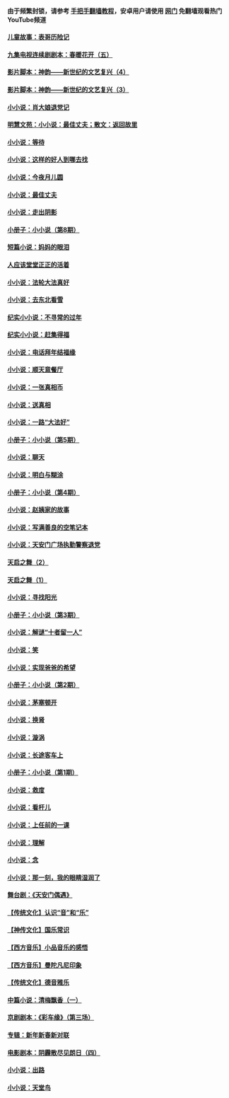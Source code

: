 #### 由于频繁封锁，请参考 [手把手翻墙教程](https://github.com/gfw-breaker/guides/wiki/)，安卓用户请使用 [网门](https://github.com/gfw-breaker/nogfw/blob/master/dl.md?t=05090501) 免翻墙观看热门YouTube频道 

#### [儿童故事：表哥历险记](../pages/328/383535.md?t=05090501) 

#### [九集电视连续剧剧本：春暖花开（五）](../pages/328/275919.md?t=05090501) 

#### [影片脚本：神韵——新世纪的文艺复兴（4）](../pages/328/266089.md?t=05090501) 

#### [影片脚本：神韵——新世纪的文艺复兴（3）](../pages/328/266087.md?t=05090501) 

#### [小小说：肖大娘退党记](../pages/328/239807.md?t=05090501) 

#### [明慧文苑：小小说：最佳丈夫；散文：返回故里](../pages/328/3439.md?t=05090501) 

#### [小小说：等待](../pages/328/223927.md?t=05090501) 

#### [小小说：这样的好人到哪去找](../pages/328/209396.md?t=05090501) 

#### [小小说：今夜月儿圆](../pages/328/193588.md?t=05090501) 

#### [小小说：最佳丈夫](../pages/328/190938.md?t=05090501) 

#### [小小说：走出阴影](../pages/328/190744.md?t=05090501) 

#### [小册子：小小说（第8期）](../pages/328/188202.md?t=05090501) 

#### [短篇小说：妈妈的眼泪](../pages/328/187712.md?t=05090501) 

#### [人应该堂堂正正的活着](../pages/328/182430.md?t=05090501) 

#### [小小说：法轮大法真好](../pages/328/174669.md?t=05090501) 

#### [小小说：去东北看雪](../pages/328/173882.md?t=05090501) 

#### [纪实小小说：不寻常的过年](../pages/328/173187.md?t=05090501) 

#### [纪实小小说：赶集得福](../pages/328/172652.md?t=05090501) 

#### [小小说：电话拜年结福缘](../pages/328/172533.md?t=05090501) 

#### [小小说：顺天意餐厅](../pages/328/170182.md?t=05090501) 

#### [小小说：一张真相币](../pages/328/169410.md?t=05090501) 

#### [小小说：送真相](../pages/328/166713.md?t=05090501) 

#### [小小说：一路“大法好”](../pages/328/162016.md?t=05090501) 

#### [小册子：小小说（第5期）](../pages/328/161131.md?t=05090501) 

#### [小小说：聊天](../pages/328/159640.md?t=05090501) 

#### [小小说：明白与糊涂](../pages/328/158101.md?t=05090501) 

#### [小册子：小小说（第4期）](../pages/328/158006.md?t=05090501) 

#### [小小说：赵姨家的故事](../pages/328/157843.md?t=05090501) 

#### [小小说：写满善良的空笔记本](../pages/328/157382.md?t=05090501) 

#### [小小说：天安门广场执勤警察退党](../pages/328/156982.md?t=05090501) 

#### [天启之舞（2）](../pages/328/153440.md?t=05090501) 

#### [天启之舞（1）](../pages/328/153439.md?t=05090501) 

#### [小小说：寻找阳光](../pages/328/153065.md?t=05090501) 

#### [小册子：小小说（第3期）](../pages/328/151715.md?t=05090501) 

#### [小小说：解谜“十者留一人”](../pages/328/148967.md?t=05090501) 

#### [小小说：笑](../pages/328/148905.md?t=05090501) 

#### [小小说：实现爸爸的希望](../pages/328/148096.md?t=05090501) 

#### [小册子：小小说（第2期）](../pages/328/147214.md?t=05090501) 

#### [小小说：茅塞顿开](../pages/328/147030.md?t=05090501) 

#### [小小说：换肾](../pages/328/146770.md?t=05090501) 

#### [小小说：漩涡](../pages/328/146683.md?t=05090501) 

#### [小小说：长途客车上](../pages/328/145076.md?t=05090501) 

#### [小册子：小小说（第1期）](../pages/328/143963.md?t=05090501) 

#### [小小说：救度](../pages/328/143927.md?t=05090501) 

#### [小小说：看杆儿](../pages/328/142137.md?t=05090501) 

#### [小小说：上任前的一课](../pages/328/140808.md?t=05090501) 

#### [小小说：理解](../pages/328/140476.md?t=05090501) 

#### [小小说：念](../pages/328/139513.md?t=05090501) 

#### [小小说：那一刻，我的眼睛湿润了](../pages/328/138476.md?t=05090501) 

#### [舞台剧：《天安门偶遇》](../pages/328/117155.md?t=05090501) 

#### [【传统文化】认识“音”和“乐”](../pages/328/108667.md?t=05090501) 

#### [【神传文化】国乐常识](../pages/328/104225.md?t=05090501) 

#### [【西方音乐】小品音乐的感悟](../pages/328/102924.md?t=05090501) 

#### [【西方音乐】曼陀凡尼印象](../pages/328/102922.md?t=05090501) 

#### [【传统文化】德音雅乐](../pages/328/102923.md?t=05090501) 

#### [中篇小说：清梅飘香（一）](../pages/328/101058.md?t=05090501) 

#### [京剧剧本：《彩车缘》（第三场）](../pages/328/96434.md?t=05090501) 

#### [专辑：新年新春新对联](../pages/328/94991.md?t=05090501) 

#### [电影剧本：阴霾散尽见朗日（四）](../pages/328/87081.md?t=05090501) 

#### [小小说：出路](../pages/328/84848.md?t=05090501) 

#### [小小说：天堂鸟](../pages/328/83084.md?t=05090501) 

